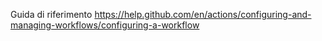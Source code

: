 
Guida di riferimento <https://help.github.com/en/actions/configuring-and-managing-workflows/configuring-a-workflow>

